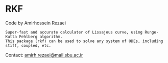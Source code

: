 # RKF
 Code by Amirhossein Rezaei

    Super-fast and accurate calculater of Lissajous curve, using Runge-Kutta Fehlberg algorithm.
    This package (rkf) can be used to solve any system of ODEs, including stiff, coupled, etc.

 Contact:
    amirh.rezaei@mail.sbu.ac.ir
